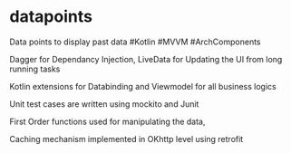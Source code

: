 # datapoints
Data points to display past data #Kotlin #MVVM #ArchComponents

Dagger for Dependancy Injection, LiveData for Updating the UI from long running tasks

Kotlin extensions for Databinding and Viewmodel for all business logics

Unit test cases are written using mockito and Junit 

First Order functions used for manipulating the data, 

Caching mechanism implemented in OKhttp level using retrofit

